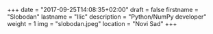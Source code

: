 +++
date = "2017-09-25T14:08:35+02:00"
draft = false
firstname = "Slobodan"
lastname = "Ilic"
description = "Python/NumPy developer"
weight = 1
img = "slobodan.jpeg"
location = "Novi Sad"
+++
